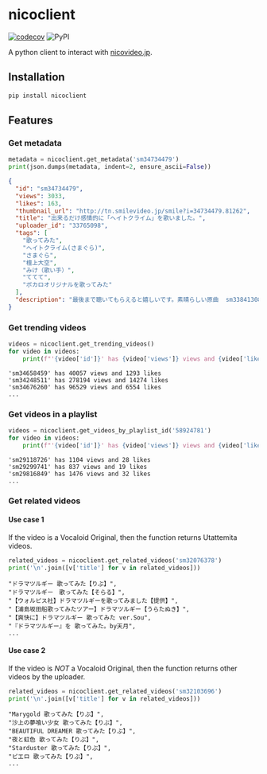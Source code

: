 # nicoclient

[![codecov](https://codecov.io/gh/jaeseopark/nicoclient/branch/master/graph/badge.svg)](https://codecov.io/gh/jaeseopark/nicoclient) ![PyPI](https://img.shields.io/pypi/v/nicoclient.svg)

A python client to interact with [nicovideo.jp](https://nicovideo.jp).

## Installation

```bash
pip install nicoclient
```

## Features

### Get metadata

```python
metadata = nicoclient.get_metadata('sm34734479')
print(json.dumps(metadata, indent=2, ensure_ascii=False))
```

```json
{
  "id": "sm34734479",
  "views": 3033,
  "likes": 163,
  "thumbnail_url": "http://tn.smilevideo.jp/smile?i=34734479.81262",
  "title": "出来るだけ感情的に「ヘイトクライム」を歌いました。",
  "uploader_id": "33765098",
  "tags": [
    "歌ってみた",
    "ヘイトクライム(さまぐら)",
    "さまぐら",
    "檀上大空",
    "みけ（歌い手）",
    "ててて",
    "ボカロオリジナルを歌ってみた"
  ],
  "description": "最後まで聴いてもらえると嬉しいです。素晴らしい原曲  sm33841308MIX　みけ　mylist/58924781　https://twitter.com/rnike_san 歌　ててて　mylist/41403147　https://twitter.com/tetete2525"
}
```

### Get trending videos

```python
videos = nicoclient.get_trending_videos()
for video in videos:
    print(f"'{video['id']}' has {video['views']} views and {video['likes']} likes")
```
```
'sm34658459' has 40057 views and 1293 likes
'sm34248511' has 278194 views and 14274 likes
'sm34676260' has 96529 views and 6554 likes
...
```

### Get videos in a playlist

```python
videos = nicoclient.get_videos_by_playlist_id('58924781')
for video in videos:
    print(f"'{video['id']}' has {video['views']} views and {video['likes']} likes")
```
```
'sm29118726' has 1104 views and 28 likes
'sm29299741' has 837 views and 19 likes
'sm29816849' has 1476 views and 32 likes
...
```

### Get related videos

#### Use case 1

If the video is a Vocaloid Original, then the function returns Utattemita videos.

```python
related_videos = nicoclient.get_related_videos('sm32076378')
print('\n'.join([v['title'] for v in related_videos]))
```
```
"ドラマツルギー 歌ってみた【りぶ】",
"ドラマツルギー　歌ってみた【そらる】",
"【ウォルピス社】ドラマツルギーを歌ってみました【提供】",
"【浦島坂田船歌ってみたツアー】ドラマツルギー【うらたぬき】",
"【爽快に】ドラマツルギー 歌ってみた ver.Sou",
"『ドラマツルギー』を 歌ってみた。by天月",
...
```

#### Use case 2

If the video is _NOT_ a Vocaloid Original, then the function returns other videos by the uploader.

```python
related_videos = nicoclient.get_related_videos('sm32103696')
print('\n'.join([v['title'] for v in related_videos]))
```
```
"Marygold 歌ってみた【りぶ】",
"沙上の夢喰い少女 歌ってみた【りぶ】",
"BEAUTIFUL DREAMER 歌ってみた【りぶ】",
"夜と虹色 歌ってみた【りぶ】",
"Starduster 歌ってみた【りぶ】",
"ピエロ 歌ってみた【りぶ】",
...
```
